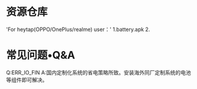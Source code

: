 # 资源仓库
'For heytap(OPPO/OnePlus/realme) user：'
1.battery.apk
2.


# 常见问题•Q&A
Q:ERR_IO_FIN
A:国内定制化系统的省电策略所致。安装海外同厂定制系统的电池等组件即可解决。